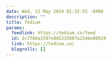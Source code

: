 ```yaml
---
date: Wed, 22 May 2024 01:32:55 -0400
description: ""
title: Tedium
params:
  feedlink: https://tedium.co/feed
  id: 2c7f80a1597e8d5335887a224be00929
  link: https://tedium.co/
  blogrolls: []
---
```

